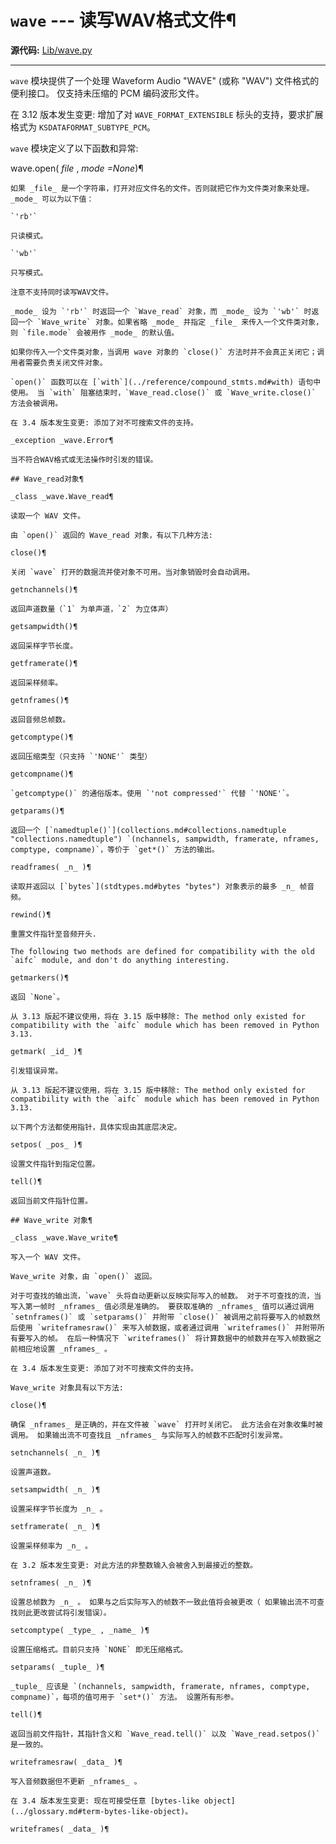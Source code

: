 # `wave` \--- 读写WAV格式文件¶

**源代码:** [Lib/wave.py](https://github.com/python/cpython/tree/3.12/Lib/wave.py)

* * *

`wave` 模块提供了一个处理 Waveform Audio "WAVE" (或称 "WAV") 文件格式的便利接口。 仅支持未压缩的 PCM 编码波形文件。

在 3.12 版本发生变更: 增加了对 `WAVE_FORMAT_EXTENSIBLE` 标头的支持，要求扩展格式为 `KSDATAFORMAT_SUBTYPE_PCM`。

`wave` 模块定义了以下函数和异常:

wave.open( _file_ , _mode =None_)¶

    

~~~
如果 _file_ 是一个字符串，打开对应文件名的文件。否则就把它作为文件类对象来处理。 _mode_ 可以为以下值：

`'rb'`
~~~
    

~~~
只读模式。

`'wb'`
~~~
    

~~~
只写模式。

注意不支持同时读写WAV文件。

_mode_ 设为 `'rb'` 时返回一个 `Wave_read` 对象，而 _mode_ 设为 `'wb'` 时返回一个 `Wave_write` 对象。如果省略 _mode_ 并指定 _file_ 来传入一个文件类对象，则 `file.mode` 会被用作 _mode_ 的默认值。

如果你传入一个文件类对象，当调用 wave 对象的 `close()` 方法时并不会真正关闭它；调用者需要负责关闭文件对象。

`open()` 函数可以在 [`with`](../reference/compound_stmts.md#with) 语句中使用。 当 `with` 阻塞结束时，`Wave_read.close()` 或 `Wave_write.close()` 方法会被调用。

在 3.4 版本发生变更: 添加了对不可搜索文件的支持。

_exception _wave.Error¶
~~~
    

~~~
当不符合WAV格式或无法操作时引发的错误。

## Wave_read对象¶

_class _wave.Wave_read¶
~~~
    

~~~
读取一个 WAV 文件。

由 `open()` 返回的 Wave_read 对象，有以下几种方法:

close()¶
~~~
    

~~~
关闭 `wave` 打开的数据流并使对象不可用。当对象销毁时会自动调用。

getnchannels()¶
~~~
    

~~~
返回声道数量（`1` 为单声道，`2` 为立体声）

getsampwidth()¶
~~~
    

~~~
返回采样字节长度。

getframerate()¶
~~~
    

~~~
返回采样频率。

getnframes()¶
~~~
    

~~~
返回音频总帧数。

getcomptype()¶
~~~
    

~~~
返回压缩类型（只支持 `'NONE'` 类型）

getcompname()¶
~~~
    

~~~
`getcomptype()` 的通俗版本。使用 `'not compressed'` 代替 `'NONE'`。

getparams()¶
~~~
    

~~~
返回一个 [`namedtuple()`](collections.md#collections.namedtuple "collections.namedtuple") `(nchannels, sampwidth, framerate, nframes, comptype, compname)`，等价于 `get*()` 方法的输出。

readframes( _n_ )¶
~~~
    

~~~
读取并返回以 [`bytes`](stdtypes.md#bytes "bytes") 对象表示的最多 _n_ 帧音频。

rewind()¶
~~~
    

~~~
重置文件指针至音频开头.

The following two methods are defined for compatibility with the old `aifc` module, and don't do anything interesting.

getmarkers()¶
~~~
    

~~~
返回 `None`。

从 3.13 版起不建议使用，将在 3.15 版中移除: The method only existed for compatibility with the `aifc` module which has been removed in Python 3.13.

getmark( _id_ )¶
~~~
    

~~~
引发错误异常。

从 3.13 版起不建议使用，将在 3.15 版中移除: The method only existed for compatibility with the `aifc` module which has been removed in Python 3.13.

以下两个方法都使用指针，具体实现由其底层决定。

setpos( _pos_ )¶
~~~
    

~~~
设置文件指针到指定位置。

tell()¶
~~~
    

~~~
返回当前文件指针位置。

## Wave_write 对象¶

_class _wave.Wave_write¶
~~~
    

~~~
写入一个 WAV 文件。

Wave_write 对象，由 `open()` 返回。

对于可查找的输出流，`wave` 头将自动更新以反映实际写入的帧数。 对于不可查找的流，当写入第一帧时 _nframes_ 值必须是准确的。 要获取准确的 _nframes_ 值可以通过调用 `setnframes()` 或 `setparams()` 并附带 `close()` 被调用之前将要写入的帧数然后使用 `writeframesraw()` 来写入帧数据，或者通过调用 `writeframes()` 并附带所有要写入的帧。 在后一种情况下 `writeframes()` 将计算数据中的帧数并在写入帧数据之前相应地设置 _nframes_ 。

在 3.4 版本发生变更: 添加了对不可搜索文件的支持。

Wave_write 对象具有以下方法:

close()¶
~~~
    

~~~
确保 _nframes_ 是正确的，并在文件被 `wave` 打开时关闭它。 此方法会在对象收集时被调用。 如果输出流不可查找且 _nframes_ 与实际写入的帧数不匹配时引发异常。

setnchannels( _n_ )¶
~~~
    

~~~
设置声道数。

setsampwidth( _n_ )¶
~~~
    

~~~
设置采样字节长度为 _n_ 。

setframerate( _n_ )¶
~~~
    

~~~
设置采样频率为 _n_ 。

在 3.2 版本发生变更: 对此方法的非整数输入会被舍入到最接近的整数。

setnframes( _n_ )¶
~~~
    

~~~
设置总帧数为 _n_ 。 如果与之后实际写入的帧数不一致此值将会被更改（ 如果输出流不可查找则此更改尝试将引发错误）。

setcomptype( _type_ , _name_ )¶
~~~
    

~~~
设置压缩格式。目前只支持 `NONE` 即无压缩格式。

setparams( _tuple_ )¶
~~~
    

~~~
_tuple_ 应该是 `(nchannels, sampwidth, framerate, nframes, comptype, compname)`，每项的值可用于 `set*()` 方法。 设置所有形参。

tell()¶
~~~
    

~~~
返回当前文件指针，其指针含义和 `Wave_read.tell()` 以及 `Wave_read.setpos()` 是一致的。

writeframesraw( _data_ )¶
~~~
    

~~~
写入音频数据但不更新 _nframes_ 。

在 3.4 版本发生变更: 现在可接受任意 [bytes-like object](../glossary.md#term-bytes-like-object)。

writeframes( _data_ )¶
~~~
    

~~~
